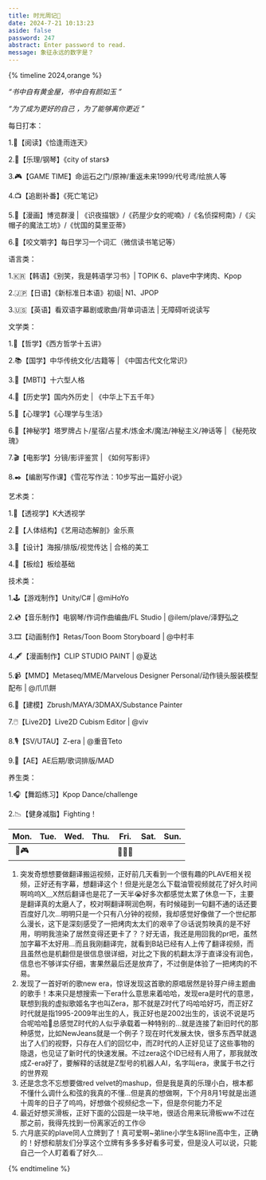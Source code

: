 ```yaml
---
title: 时光周记🔖
date: 2024-7-21 10:13:23
aside: false
password: 247  
abstract: Enter password to read. 
message: 象征永远的数字是？
---
```


{% timeline 2024,orange %}

<!-- timeline 置顶🎯 -->

*“书中自有黄金屋，书中自有颜如玉 ”*    

*“为了成为更好的自己 ，为了能够离你更近 ”*  

每日打本：

1.📖【阅读】《恰逢雨连天》

2.🎹【乐理/钢琴】《city of stars》

3.🎮️【GAME TIME】命运石之门/原神/重返未来1999/代号鸢/绘旅人等

4.📺️【追剧补番】《死亡笔记》

5.📔【漫画】博览群漫 | 《识夜描银》/《药屋少女的呢喃》/《名侦探柯南》/《尖帽子的魔法工坊》/《忧国的莫里亚蒂》

6.🌷【咬文嚼字】每日学习一个词汇（微信读书笔记等）

语言类：

1.🇰🇷【韩语】《别笑，我是韩语学习书》| TOPIK 6、plave中字烤肉、Kpop

2.🇯🇵【日语】《新标准日本语》初级| N1、JPOP

3.🇺🇸【英语】看双语字幕剧或歌曲/背单词语法 | 无障碍听说读写

文学类：

1.📓【哲学】《西方哲学十五讲》

2.📚️【国学】中华传统文化/古籍等 |  《中国古代文化常识》

3.📗【MBTI】十六型人格

4.📜【历史学】国内外历史 | 《中华上下五千年》

5.📘【心理学】《心理学与生活》

6.🔮【神秘学】塔罗牌占卜/星宿/占星术/炼金术/魔法/神秘主义/神话等 | 《秘苑玫瑰》

7.🎬️【电影学】分镜/影评鉴赏 | 《如何写影评》

8.✒️【编剧写作课】《雪花写作法：10步写出一篇好小说》

艺术类：

1.🔭【透视学】K大透视学

2.🤺【人体结构】《艺用动态解剖》金乐熹

3.📼【设计】海报/排版/视觉传达 | 合格的美工 

4.🎨【板绘】板绘基础

技术类：

1.🕹️【游戏制作】Unity/C# | @miHoYo

2.💿️【音乐制作】电钢琴/作词作曲编曲/FL Studio | @ilem/plave/泽野弘之

3.🎞️【动画制作】Retas/Toon Boom Storyboard | @中村丰

4.🖋️【漫画制作】CLIP STUDIO PAINT | @夏达

5.📹️【MMD】Metaseq/MME/Marvelous Designer Personal/动作镜头服装模型配布 | @爪爪餅

6.🗿【建模】Zbrush/MAYA/3DMAX/Substance Painter

7.🖱️【Live2D】Live2D Cubism Editor | @viv

8.🎙️【SV/UTAU】Z-era | @重音Teto

9.📸【AE】AE后期/歌词排版/MAD

养生类：

1.🎧️【舞蹈练习】Kpop Dance/challenge

2.📉【健身减脂】Fighting！

<!-- endtimeline -->

<!-- timeline 07-28 -->

| Mon. | Tue. | Wed. | Thu. | Fri. | Sat. | Sun. |
| :--: | :--: | :--: | :--: | :--: | :--: | :--: |
|  📖🎮️  |      |      |      | 📖🎹🌷  |      |      |

1. 突发奇想想要做翻译搬运视频，正好前几天看到一个很有趣的PLAVE相关视频，正好还有字幕，想翻译这个！但是光是怎么下载油管视频就花了好久时间啊呜呜X﹏X然后翻译也是花了一天半😭好多次都感觉太累了休息一下，主要是翻译真的太磨人了，校对啊翻译啊润色啊，有时候碰到一句翻不通的话还要百度好几次...明明只是一个只有八分钟的视频，我却感觉好像做了一个世纪那么漫长，这下是深刻感受了一把烤肉太太们的艰辛了😢话说剪映真的是不好用，明明我渲染了居然变得还更卡了？？好无语，我还是用回我的pr吧，虽然加字幕不太好用...而且我刚翻译完，就看到B站已经有人上传了翻译视频，而且虽然也是机翻但是很信息很详细，对比之下我的机翻太浮于直译没有润色，信息也不够详实仔细，害果然最后还是放弃了，不过倒是体验了一把烤肉的不易。
2. 发现了一首好听的歌new era，惊讶发现这首歌的原唱居然是铃芽户缔主题曲的歌手！本来只是想搜索一下era什么意思来着哈哈，发现era是时代的意思，联想到我的虚拟歌姬名字也叫Zera，那不就是Z时代了吗哈哈好巧，而正好Z时代就是指1995-2009年出生的人，我正好也是2002出生的，该说不说是巧合呢哈哈🤗总感觉Z时代的人似乎承载着一种特别的...就是连接了新旧时代的那种感觉，比如NewJeans就是一个例子？现在时代发展太快，很多东西早就退出了人们的视野，只存在人们的回忆中，而Z时代的人正好见证了这些事物的隐退，也见证了新时代的快速发展。不过zera这个ID已经有人用了，那我就改成Z-era好了，要解释的话就是Z型号的机器人AI，名字叫era，隶属于书之行的世界观
3. 还是念念不忘想要做red velvet的mashup，但是我是真的乐理小白，根本都不懂什么调什么和弦的我真的不懂...但是真的想做啊，下个月8月1号就是出道十周年的日子了呜呜，好想做个视频纪念一下，但是奈何能力不足
4. 最近好想买滑板，正好下面的公园是一块平地，很适合用来玩滑板ww不过在那之前，我得先找到一份离家近的工作😢
4. 六月底买的plave同人立牌到了！真可爱啊~弟line小学生&哥line高中生，正确的！好想和朋友们分享这个立牌有多多多好看多可爱，但是没人可以说，只能自己一个人盯着看了好久...

<!-- endtimeline -->

{% endtimeline %}

